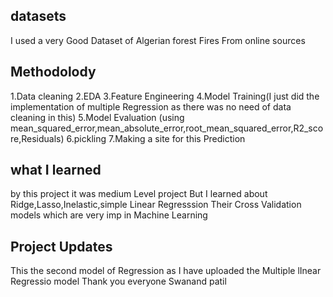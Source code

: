 ## datasets
I used a very Good Dataset of Algerian forest Fires From online sources

## Methodolody
1.Data cleaning
2.EDA
3.Feature Engineering
4.Model Training(I just did the implementation of multiple Regression as there was no need of data cleaning in this)
5.Model Evaluation (using mean_squared_error,mean_absolute_error,root_mean_squared_error,R2_score,Residuals)
6.pickling
7.Making a site for this Prediction


## what I learned
by this project it was medium Level project But I learned about Ridge,Lasso,Inelastic,simple Linear Regresssion 
Their Cross Validation models which are very imp in Machine Learning

## Project Updates
This the second model of Regression as I have uploaded the Multiple lInear Regressio model 
Thank you everyone Swanand patil
